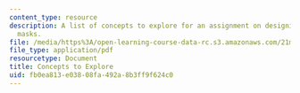 ```yaml
---
content_type: resource
description: A list of concepts to explore for an assignment on designing and crafting
  masks.
file: /media/https%3A/open-learning-course-data-rc.s3.amazonaws.com/21m-715-the-craft-of-costume-design-fall-2009/fb0ea813e03808fa492a8b3ff9f624c0_MIT21M_715F09_masks.pdf
file_type: application/pdf
resourcetype: Document
title: Concepts to Explore
uid: fb0ea813-e038-08fa-492a-8b3ff9f624c0
---
```

